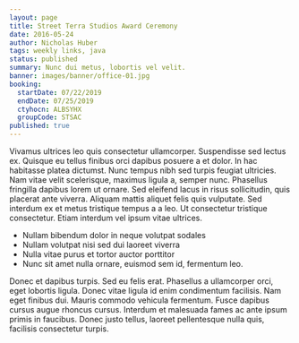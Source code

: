 ```yaml
---
layout: page
title: Street Terra Studios Award Ceremony
date: 2016-05-24
author: Nicholas Huber
tags: weekly links, java
status: published
summary: Nunc dui metus, lobortis vel velit.
banner: images/banner/office-01.jpg
booking:
  startDate: 07/22/2019
  endDate: 07/25/2019
  ctyhocn: ALBSYHX
  groupCode: STSAC
published: true
---
```

Vivamus ultrices leo quis consectetur ullamcorper. Suspendisse sed lectus ex. Quisque eu tellus finibus orci dapibus posuere a et dolor. In hac habitasse platea dictumst. Nunc tempus nibh sed turpis feugiat ultricies. Nam vitae velit scelerisque, maximus ligula a, semper nunc. Phasellus fringilla dapibus lorem ut ornare. Sed eleifend lacus in risus sollicitudin, quis placerat ante viverra. Aliquam mattis aliquet felis quis vulputate. Sed interdum ex et metus tristique tempus a a leo. Ut consectetur tristique consectetur. Etiam interdum vel ipsum vitae ultrices.

* Nullam bibendum dolor in neque volutpat sodales
* Nullam volutpat nisi sed dui laoreet viverra
* Nulla vitae purus et tortor auctor porttitor
* Nunc sit amet nulla ornare, euismod sem id, fermentum leo.

Donec et dapibus turpis. Sed eu felis erat. Phasellus a ullamcorper orci, eget lobortis ligula. Donec vitae ligula id enim condimentum facilisis. Nam eget finibus dui. Mauris commodo vehicula fermentum. Fusce dapibus cursus augue rhoncus cursus. Interdum et malesuada fames ac ante ipsum primis in faucibus. Donec justo tellus, laoreet pellentesque nulla quis, facilisis consectetur turpis.
